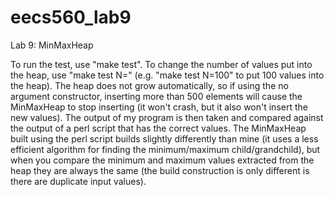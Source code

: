 eecs560_lab9
============

Lab 9: MinMaxHeap

To run the test, use "make test".  To change the number of values put into
the heap, use "make test N=<number of values>" (e.g. "make test N=100" to
put 100 values into the heap).  The heap does not grow automatically, so
if using the no argument constructor, inserting more than 500 elements will
cause the MinMaxHeap to stop inserting (it won't crash, but it also won't
insert the new values).  The output of my program is then taken and compared
against the output of a perl script that has the correct values.  The 
MinMaxHeap built using the perl script builds slightly differently than 
mine (it uses a less efficient algorithm for finding the minimum/maximum
child/grandchild), but when you compare the minimum and maximum values
extracted from the heap they are always the same (the build construction
is only different is there are duplicate input values).


